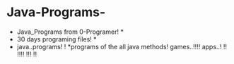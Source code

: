 # Java-Programs-
* Java_Programs from 0-Programer! *
* 30 days programing files! *
* java..programs! !
*programs of the all java methods!
games..!!!!
apps..! !!
!!!!
!!!
  !!
